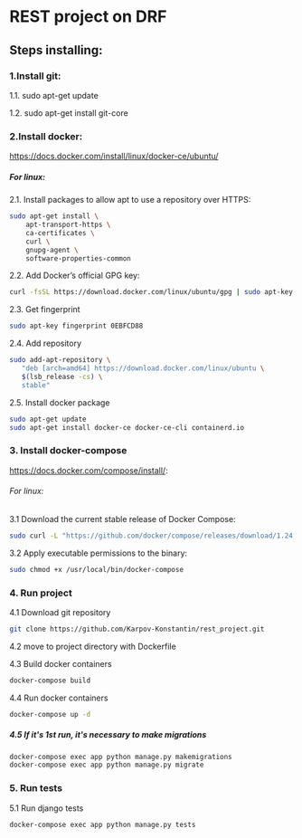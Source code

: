 # REST project on DRF

## Steps installing:
### 1.Install git:
1.1. sudo apt-get update

1.2. sudo apt-get install git-core

### 2.Install docker:
https://docs.docker.com/install/linux/docker-ce/ubuntu/
##### For linux:
2.1. Install packages to allow apt to use a repository over HTTPS:
```bash
sudo apt-get install \
    apt-transport-https \
    ca-certificates \
    curl \
    gnupg-agent \
    software-properties-common
```

2.2. Add Docker’s official GPG key:
```bash 
curl -fsSL https://download.docker.com/linux/ubuntu/gpg | sudo apt-key add -
```

2.3. Get fingerprint
```bash
sudo apt-key fingerprint 0EBFCD88
```

2.4. Add repository

```bash
sudo add-apt-repository \
   "deb [arch=amd64] https://download.docker.com/linux/ubuntu \
   $(lsb_release -cs) \
   stable"
```

2.5. Install docker package

```bash
sudo apt-get update
sudo apt-get install docker-ce docker-ce-cli containerd.io
```

### 3. Install docker-compose
https://docs.docker.com/compose/install/:

###### For linux:
3.1 Download the current stable release of Docker Compose:
```bash
sudo curl -L "https://github.com/docker/compose/releases/download/1.24.1/docker-compose-$(uname -s)-$(uname -m)" -o /usr/local/bin/docker-compose
```

3.2 Apply executable permissions to the binary:
```bash
sudo chmod +x /usr/local/bin/docker-compose
```

### 4. Run project
4.1 Download git repository
```bash
git clone https://github.com/Karpov-Konstantin/rest_project.git
```

4.2 move to project directory with Dockerfile

4.3 Build docker containers
```bash
docker-compose build
```

4.4 Run docker containers
```bash
docker-compose up -d 
```

##### 4.5 If it's 1st run, it's necessary to make migrations
```bash
docker-compose exec app python manage.py makemigrations
docker-compose exec app python manage.py migrate
```

### 5. Run tests

5.1 Run django tests 
```bash
docker-compose exec app python manage.py tests
```